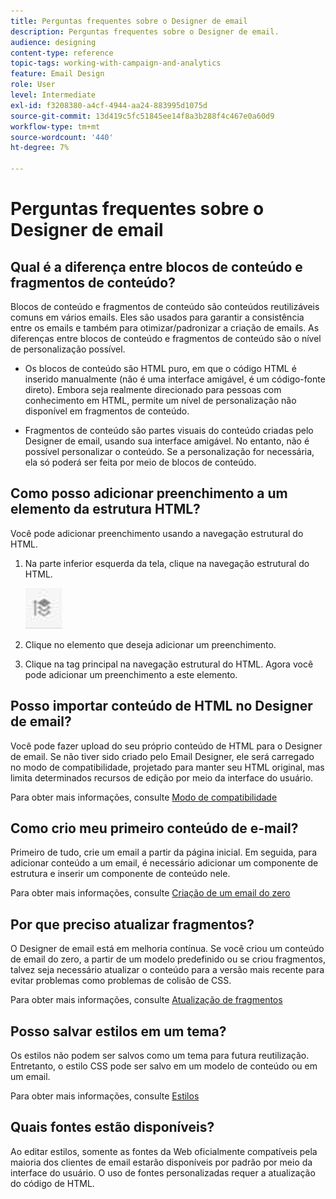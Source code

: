 ```yaml
---
title: Perguntas frequentes sobre o Designer de email
description: Perguntas frequentes sobre o Designer de email.
audience: designing
content-type: reference
topic-tags: working-with-campaign-and-analytics
feature: Email Design
role: User
level: Intermediate
exl-id: f3208380-a4cf-4944-aa24-883995d1075d
source-git-commit: 13d419c5fc51845ee14f8a3b288f4c467e0a60d9
workflow-type: tm+mt
source-wordcount: '440'
ht-degree: 7%

---
```


# Perguntas frequentes sobre o Designer de email

## Qual é a diferença entre blocos de conteúdo e fragmentos de conteúdo?

Blocos de conteúdo e fragmentos de conteúdo são conteúdos reutilizáveis comuns em vários emails. Eles são usados para garantir a consistência entre os emails e também para otimizar/padronizar a criação de emails. As diferenças entre blocos de conteúdo e fragmentos de conteúdo são o nível de personalização possível.

* Os blocos de conteúdo são HTML puro, em que o código HTML é inserido manualmente (não é uma interface amigável, é um código-fonte direto). Embora seja realmente direcionado para pessoas com conhecimento em HTML, permite um nível de personalização não disponível em fragmentos de conteúdo.

* Fragmentos de conteúdo são partes visuais do conteúdo criadas pelo Designer de email, usando sua interface amigável. No entanto, não é possível personalizar o conteúdo. Se a personalização for necessária, ela só poderá ser feita por meio de blocos de conteúdo.

## Como posso adicionar preenchimento a um elemento da estrutura HTML?

Você pode adicionar preenchimento usando a navegação estrutural do HTML.

1. Na parte inferior esquerda da tela, clique na navegação estrutural do HTML.

   ![](assets/do-not-localize/breadcrumb.png)

1. Clique no elemento que deseja adicionar um preenchimento.
1. Clique na tag principal na navegação estrutural do HTML.
Agora você pode adicionar um preenchimento a este elemento.

## Posso importar conteúdo de HTML no Designer de email?

Você pode fazer upload do seu próprio conteúdo de HTML para o Designer de email. Se não tiver sido criado pelo Email Designer, ele será carregado no modo de compatibilidade, projetado para manter seu HTML original, mas limita determinados recursos de edição por meio da interface do usuário.

Para obter mais informações, consulte [Modo de compatibilidade](../../designing/using/using-existing-content.md#compatibility-mode)

## Como crio meu primeiro conteúdo de e-mail?

Primeiro de tudo, crie um email a partir da página inicial.
Em seguida, para adicionar conteúdo a um email, é necessário adicionar um componente de estrutura e inserir um componente de conteúdo nele.

Para obter mais informações, consulte [Criação de um email do zero](../../designing/using/quick-start.md#from-scratch-email)

## Por que preciso atualizar fragmentos?

O Designer de email está em melhoria contínua. Se você criou um conteúdo de email do zero, a partir de um modelo predefinido ou se criou fragmentos, talvez seja necessário atualizar o conteúdo para a versão mais recente para evitar problemas como problemas de colisão de CSS.

Para obter mais informações, consulte [Atualização de fragmentos](../../designing/using/designing-content-in-adobe-campaign.md#email-designer-updates)

## Posso salvar estilos em um tema?

Os estilos não podem ser salvos como um tema para futura reutilização. Entretanto, o estilo CSS pode ser salvo em um modelo de conteúdo ou em um email.

Para obter mais informações, consulte [Estilos](../../designing/using/styles.md)

## Quais fontes estão disponíveis?

Ao editar estilos, somente as fontes da Web oficialmente compatíveis pela maioria dos clientes de email estarão disponíveis por padrão por meio da interface do usuário. O uso de fontes personalizadas requer a atualização do código de HTML.
